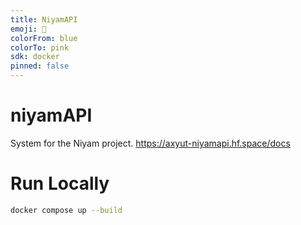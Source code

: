 ```yaml
---
title: NiyamAPI
emoji: 🦀
colorFrom: blue
colorTo: pink
sdk: docker
pinned: false
---
```


# niyamAPI

System for the Niyam project.
https://axyut-niyamapi.hf.space/docs

# Run Locally

```bash
docker compose up --build
```
